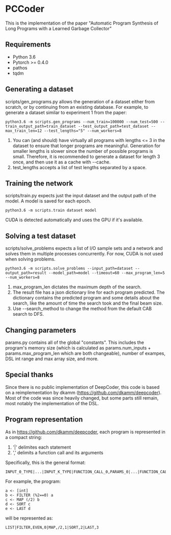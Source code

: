 # PCCoder
This is the implementation of the paper "Automatic Program Synthesis of Long Programs with a Learned Garbage Collector"

## Requirements
- Python 3.6 
- Pytorch >= 0.4.0 
- pathos 
- tqdm

## Generating a dataset
scripts/gen_programs.py allows the generation of a dataset either from scratch, or by continuing from an existing database. For example, to generate a dataset similar to experiment 1 from the paper:
```
python3.6 -m scripts.gen_programs --num_train=100000 --num_test=500 --train_output_path=train_dataset --test_output_path=test_dataset --max_train_len=12 --test_lengths="5" --num_workers=8
```

1. You can (and should) have virtually all programs with lengths <= 3 in the dataset to ensure that longer programs are meaningful. Generation for smaller lengths is slower since the number of possible programs is small. Therefore, it is recommended to generate a dataset for length 3 once, and then use it as a cache with --cache.
2. test_lengths accepts a list of test lengths separated by a space.

## Training the network
scripts/train.py expects just the input dataset and the output path of the model. A model is saved for each epoch.
```
python3.6 -m scripts.train dataset model
```

CUDA is detected automatically and uses the GPU if it's available.

## Solving a test dataset
scripts/solve_problems expects a list of I/O sample sets and a network and solves them in multiple processes concurrently.
For now, CUDA is not used when solving problems.
```
python3.6 -m scripts.solve_problems --input_path=dataset --output_path=result --model_path=model --timeout=60 --max_program_len=5 --num_workers=8
```

1. max_program_len dictates the maximum depth of the search.
2. The result file has a json dictionary line for each program predicted. The dictionary contains the predicted program and some details about the search, like the amount of time the search took and the final beam size.
3. Use --search_method to change the method from the default CAB search to DFS.

## Changing parameters
params.py contains all of the global "constants". This includes the program's memory size (which is calculated as params.num_inputs + params.max_program_len which are both changeable), number of exampes, DSL int range and max array size, and more.

## Special thanks
Since there is no public implementation of DeepCoder, this code is based on a reimplementation by dkamm (https://github.com/dkamm/deepcoder). Most of the code was since heavily changed, but some parts still remain, most notably the implementation of the DSL.

## Program representation
As in https://github.com/dkamm/deepcoder, each program is represented in a compact string:
1. '|' delimites each statement
2. ',' delimits a function call and its arguments

Specifically, this is the general format:
```
INPUT_0_TYPE|...|INPUT_K_TYPE|FUNCTION_CALL_0,PARAMS_0|...|FUNCTION_CALL_N,PARAMS_N
```

For example, the program:
```
a <- [int]
b <- FILTER (%2==0) a
c <- MAP (/2) b
d <- SORT c
e <- LAST d
```

will be represented as:
```
LIST|FILTER,EVEN,0|MAP,/2,1|SORT,2|LAST,3
```
